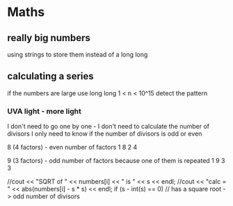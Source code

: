 # Maths

## really big numbers
using strings to store them instead of a long long

## calculating a series
if the numbers are large use long long 1 < n < 10^15
detect the pattern

### UVA light - more light
I don't need to go one by one - I don't need to calculate the number of divisors
I only need to know if the number of divisors is odd or even

8 (4 factors) - even number of factors
1 8
2 4

9 (3 factors) - odd number of factors because one of them is repeated
1 9
3 3

//cout << "SQRT of " << numbers[i] << " is " << s << endl;
//cout << "calc = " << abs(numbers[i] - s * s) << endl;
if (s - int(s) == 0) // has a square root -> odd number of divisors